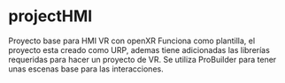 # projectHMI
Proyecto base para HMI VR con openXR
Funciona como plantilla, el proyecto esta creado como URP, ademas tiene adicionadas las librerías requeridas para hacer un proyecto de VR.
Se utiliza ProBuilder para tener unas escenas base para las interacciones.
